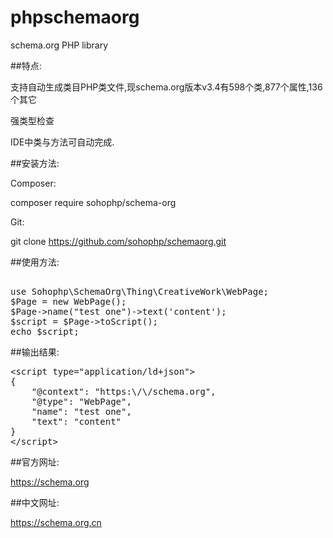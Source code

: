 # phpschemaorg

schema.org PHP library

##特点:

支持自动生成类目PHP类文件,现schema.org版本v3.4有598个类,877个属性,136个其它

强类型检查

IDE中类与方法可自动完成.


##安装方法:

Composer:

composer require sohophp/schema-org

Git:

git clone https://github.com/sohophp/schemaorg.git

##使用方法:

<pre> 
use Sohophp\SchemaOrg\Thing\CreativeWork\WebPage;
$Page = new WebPage();
$Page->name("test one")->text('content');
$script = $Page->toScript();
echo $script;
</pre>

##输出结果:

<pre>
&lt;script type=&quot;application/ld+json&quot;&gt;
{
    &quot;@context&quot;: &quot;https:\/\/schema.org&quot;,
    &quot;@type&quot;: &quot;WebPage&quot;,
    &quot;name&quot;: &quot;test one&quot;,
    &quot;text&quot;: &quot;content&quot;
}
&lt;/script&gt;
</pre>

##官方网址:

https://schema.org

##中文网址:

https://schema.org.cn
